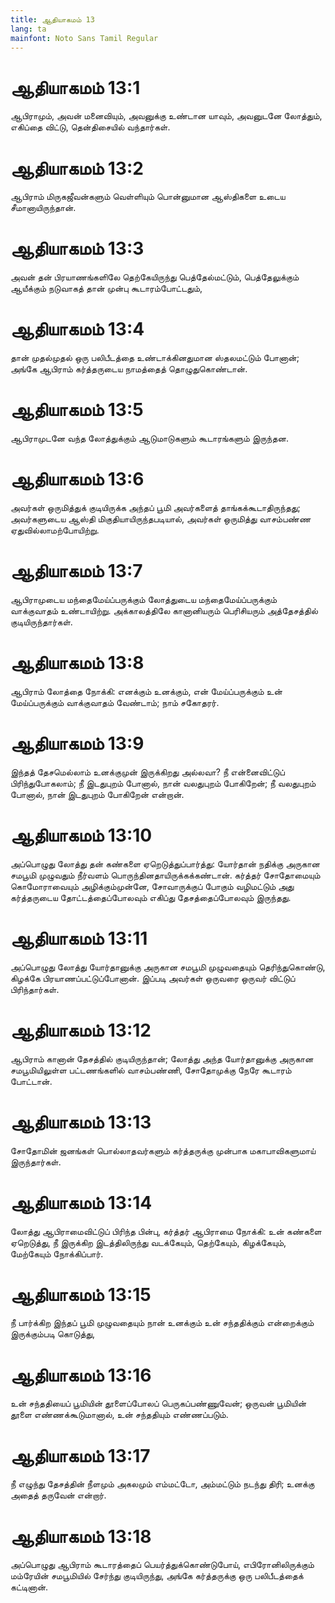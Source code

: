 ```yaml
---
title: ஆதியாகமம் 13
lang: ta
mainfont: Noto Sans Tamil Regular
---
```


# ஆதியாகமம் 13:1

ஆபிராமும், அவன் மனைவியும், அவனுக்கு உண்டான யாவும், அவனுடனே லோத்தும், எகிப்தை விட்டு, தென்திசையில் வந்தார்கள்.

# ஆதியாகமம் 13:2

ஆபிராம் மிருகஜீவன்களும் வெள்ளியும் பொன்னுமான ஆஸ்திகளை உடைய சீமானாயிருந்தான்.

# ஆதியாகமம் 13:3

அவன் தன் பிரயாணங்களிலே தெற்கேயிருந்து பெத்தேல்மட்டும், பெத்தேலுக்கும் ஆயீக்கும் நடுவாகத் தான் முன்பு கூடாரம்போட்டதும்,

# ஆதியாகமம் 13:4

தான் முதல்முதல் ஒரு பலிபீடத்தை உண்டாக்கினதுமான ஸ்தலமட்டும் போனான்; அங்கே ஆபிராம் கர்த்தருடைய நாமத்தைத் தொழுதுகொண்டான்.

# ஆதியாகமம் 13:5

ஆபிராமுடனே வந்த லோத்துக்கும் ஆடுமாடுகளும் கூடாரங்களும் இருந்தன.

# ஆதியாகமம் 13:6

அவர்கள் ஒருமித்துக் குடியிருக்க அந்தப் பூமி அவர்களைத் தாங்கக்கூடாதிருந்தது; அவர்களுடைய ஆஸ்தி மிகுதியாயிருந்தபடியால், அவர்கள் ஒருமித்து வாசம்பண்ண ஏதுவில்லாமற்போயிற்று.

# ஆதியாகமம் 13:7

ஆபிராமுடைய மந்தைமேய்ப்பருக்கும் லோத்துடைய மந்தைமேய்ப்பருக்கும் வாக்குவாதம் உண்டாயிற்று. அக்காலத்திலே கானானியரும் பெரிசியரும் அத்தேசத்தில் குடியிருந்தார்கள்.

# ஆதியாகமம் 13:8

ஆபிராம் லோத்தை நோக்கி: எனக்கும் உனக்கும், என் மேய்ப்பருக்கும் உன் மேய்ப்பருக்கும் வாக்குவாதம் வேண்டாம்; நாம் சகோதரர்.

# ஆதியாகமம் 13:9

இந்தத் தேசமெல்லாம் உனக்குமுன் இருக்கிறது அல்லவா? நீ என்னைவிட்டுப் பிரிந்துபோகலாம்; நீ இடதுபுறம் போனால், நான் வலதுபுறம் போகிறேன்; நீ வலதுபுறம் போனால், நான் இடதுபுறம் போகிறேன் என்றான்.

# ஆதியாகமம் 13:10

அப்பொழுது லோத்து தன் கண்களை ஏறெடுத்துப்பார்த்து: யோர்தான் நதிக்கு அருகான சமபூமி முழுவதும் நீர்வளம் பொருந்தினதாயிருக்கக்கண்டான். கர்த்தர் சோதோமையும் கொமோராவையும் அழிக்கும்முன்னே, சோவாருக்குப் போகும் வழிமட்டும் அது கர்த்தருடைய தோட்டத்தைப்போலவும் எகிப்து தேசத்தைப்போலவும் இருந்தது.

# ஆதியாகமம் 13:11

அப்பொழுது லோத்து யோர்தானுக்கு அருகான சமபூமி முழுவதையும் தெரிந்துகொண்டு, கிழக்கே பிரயாணப்பட்டுப்போனான். இப்படி அவர்கள் ஒருவரை ஒருவர் விட்டுப் பிரிந்தார்கள்.

# ஆதியாகமம் 13:12

ஆபிராம் கானான் தேசத்தில் குடியிருந்தான்; லோத்து அந்த யோர்தானுக்கு அருகான சமபூமியிலுள்ள பட்டணங்களில் வாசம்பண்ணி, சோதோமுக்கு நேரே கூடாரம் போட்டான்.

# ஆதியாகமம் 13:13

சோதோமின் ஜனங்கள் பொல்லாதவர்களும் கர்த்தருக்கு முன்பாக மகாபாவிகளுமாய் இருந்தார்கள்.

# ஆதியாகமம் 13:14

லோத்து ஆபிராமைவிட்டுப் பிரிந்த பின்பு, கர்த்தர் ஆபிராமை நோக்கி: உன் கண்களை ஏறெடுத்து, நீ இருக்கிற இடத்திலிருந்து வடக்கேயும், தெற்கேயும், கிழக்கேயும், மேற்கேயும் நோக்கிப்பார்.

# ஆதியாகமம் 13:15

நீ பார்க்கிற இந்தப் பூமி முழுவதையும் நான் உனக்கும் உன் சந்ததிக்கும் என்றைக்கும் இருக்கும்படி கொடுத்து,

# ஆதியாகமம் 13:16

உன் சந்ததியைப் பூமியின் தூளைப்போலப் பெருகப்பண்ணுவேன்; ஒருவன் பூமியின் தூளை எண்ணக்கூடுமானால், உன் சந்ததியும் எண்ணப்படும்.

# ஆதியாகமம் 13:17

நீ எழுந்து தேசத்தின் நீளமும் அகலமும் எம்மட்டோ, அம்மட்டும் நடந்து திரி; உனக்கு அதைத் தருவேன் என்றார்.

# ஆதியாகமம் 13:18

அப்பொழுது ஆபிராம் கூடாரத்தைப் பெயர்த்துக்கொண்டுபோய், எபிரோனிலிருக்கும் மம்ரேயின் சமபூமியில் சேர்ந்து குடியிருந்து, அங்கே கர்த்தருக்கு ஒரு பலிபீடத்தைக் கட்டினான்.

